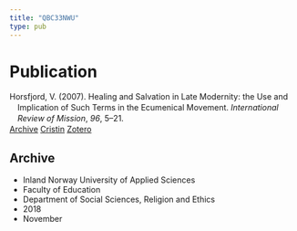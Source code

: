 ```yaml
---
title: "QBC33NWU"
type: pub
---
```

<h1>Publication</h1>
<article id="csl-bib-container-QBC33NWU" class="csl-bib-container">
  <div class="csl-bib-body" style="line-height: 1.35; padding-left: 1em; text-indent:-1em;">
  <div class="csl-entry">Horsfjord, V. (2007). Healing and Salvation in Late Modernity: the Use and Implication of Such Terms in the Ecumenical Movement. <i>International Review of Mission</i>, <i>96</i>, 5&#x2013;21.</div>
</div>
  <div class="csl-bib-buttons">
    <a href="#taxonomy-article-QBC33NWU" class="csl-bib-button">Archive</a>
    <a href="https://app.cristin.no/results/show.jsf?id=1626813" alt="Cristin URL" class="csl-bib-button">Cristin</a>
    <a href="http://zotero.org/groups/5402882/items/QBC33NWU" alt="Zotero URL" class="csl-bib-button">Zotero</a>
  </div>
  <div id="csl-bib-meta-container-QBC33NWU"></div>
</article>
<div id="csl-bib-meta-QBC33NWU" class="csl-bib-meta">
  <article id="taxonomy-article-QBC33NWU" class="taxonomy-article">
    <h1>Archive</h1>
    <ul>
      <li>Inland Norway University of Applied Sciences</li>
      <li>Faculty of Education</li>
      <li>Department of Social Sciences, Religion and Ethics</li>
      <li>2018</li>
      <li>November</li>
    </ul>
  </article>
</div>
